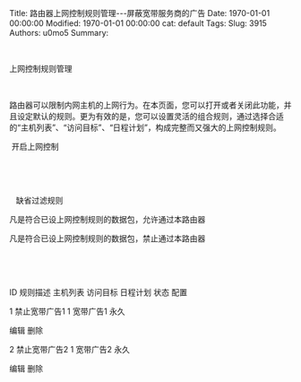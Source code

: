 Title: 路由器上网控制规则管理---屏蔽宽带服务商的广告
Date: 1970-01-01 00:00:00
Modified: 1970-01-01 00:00:00
cat: default
Tags: 
Slug: 3915
Authors: u0mo5 
Summary: 

 



上网控制规则管理




 


路由器可以限制内网主机的上网行为。在本页面，您可以打开或者关闭此功能，并且设定默认的规则。更为有效的是，您可以设置灵活的组合规则，通过选择合适的“主机列表”、“访问目标”、“日程计划”，构成完整而又强大的上网控制规则。






 开启上网控制


 


 



   缺省过滤规则




凡是符合已设上网控制规则的数据包，允许通过本路由器



凡是符合已设上网控制规则的数据包，禁止通过本路由器


 


  







ID
规则描述
主机列表
访问目标
日程计划
状态
配置


1
禁止宽带广告1
1
宽带广告1
永久


编辑 删除



2
禁止宽带广告2
1
宽带广告2
永久


编辑 删除








 



   



 







